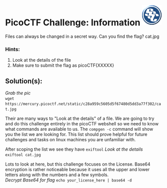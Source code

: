 <img align="right" src="https://github.com/0m3g4b1u3/pico-ctf/blob/30c417590719596865c6d2bda53fe3bbef4f12c6/sscLogo200.png" width=64>

# PicoCTF Challenge: Information

Files can always be changed in a secret way. Can you find the flag? cat.jpg

### Hints:

1.  Look at the details of the file
2.  Make sure to submit the flag as picoCTF{XXXXX}

## Solution(s):

_Grab the pic_<br>
`wget https://mercury.picoctf.net/static/c28a959c5605d5f67480d5dd3a77f302/cat.jpg`<br>

Their are many ways to "Look at the details" of a file. We are going to try and do this challenge entirely in the picoCTF webshell so we need to know what commands are available to us. The `compgen -c` command will show you the list we are looking for. This list should prove helpful for future challenges and tasks on linux machines you are unfamiliar with.<br>

After scoping the list we see they have `exiftool`
_Look at the details_<br>
`exiftool cat.jpg`<br>

Lots to look at here, but this challenge focuses on the License. Base64 encryption is rather noticeable because it uses all the upper and lower letters along with the numbers and a few symbols.  
_Decrypt Base64 for flag_
`echo your_license_here | base64 -d`
